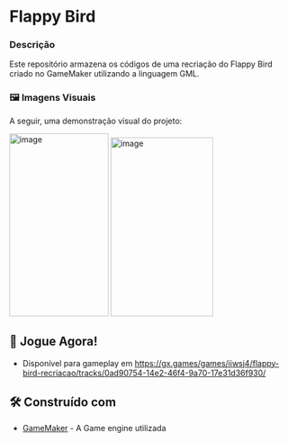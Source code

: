 # Flappy Bird
### Descrição
Este repositório armazena os códigos de uma recriação do Flappy Bird criado no GameMaker utilizando a linguagem GML.

### 🖼️ Imagens Visuais
A seguir, uma demonstração visual do projeto:

<img width="176" height="325" alt="image" src="https://github.com/user-attachments/assets/63a079d1-1ec6-4363-af90-6d4355c842b7" />
<img width="182" height="318" alt="image" src="https://github.com/user-attachments/assets/4ab675ae-c173-4780-9f93-56df102ac2bf" />





## 👀 Jogue Agora!

* Disponível para gameplay em https://gx.games/games/iiwsj4/flappy-bird-recriacao/tracks/0ad90754-14e2-46f4-9a70-17e31d36f930/

## 🛠️ Construído com

* [GameMaker](https://gamemaker.io/pt-BR) - A Game engine utilizada
